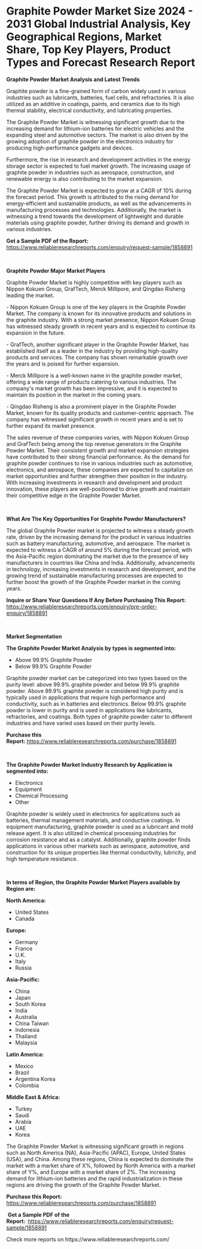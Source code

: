 <p><h1>Graphite Powder Market Size 2024 - 2031 Global Industrial Analysis, Key Geographical Regions, Market Share, Top Key Players, Product Types and Forecast Research Report</h1></p><p><strong>Graphite Powder Market Analysis and Latest Trends</strong></p>
<p><p>Graphite powder is a fine-grained form of carbon widely used in various industries such as lubricants, batteries, fuel cells, and refractories. It is also utilized as an additive in coatings, paints, and ceramics due to its high thermal stability, electrical conductivity, and lubricating properties.</p><p>The Graphite Powder Market is witnessing significant growth due to the increasing demand for lithium-ion batteries for electric vehicles and the expanding steel and automotive sectors. The market is also driven by the growing adoption of graphite powder in the electronics industry for producing high-performance gadgets and devices.</p><p>Furthermore, the rise in research and development activities in the energy storage sector is expected to fuel market growth. The increasing usage of graphite powder in industries such as aerospace, construction, and renewable energy is also contributing to the market expansion.</p><p>The Graphite Powder Market is expected to grow at a CAGR of 10% during the forecast period. This growth is attributed to the rising demand for energy-efficient and sustainable products, as well as the advancements in manufacturing processes and technologies. Additionally, the market is witnessing a trend towards the development of lightweight and durable materials using graphite powder, further driving its demand and growth in various industries.</p></p>
<p><strong>Get a Sample PDF of the Report:&nbsp;</strong> <a href="https://www.reliableresearchreports.com/enquiry/request-sample/1858891">https://www.reliableresearchreports.com/enquiry/request-sample/1858891</a></p>
<p>&nbsp;</p>
<p><strong>Graphite Powder Major Market Players</strong></p>
<p><p>Graphite Powder Market is highly competitive with key players such as Nippon Kokuen Group, GrafTech, Merck Millipore, and Qingdao Risheng leading the market. </p><p>- Nippon Kokuen Group is one of the key players in the Graphite Powder Market. The company is known for its innovative products and solutions in the graphite industry. With a strong market presence, Nippon Kokuen Group has witnessed steady growth in recent years and is expected to continue its expansion in the future. </p><p>- GrafTech, another significant player in the Graphite Powder Market, has established itself as a leader in the industry by providing high-quality products and services. The company has shown remarkable growth over the years and is poised for further expansion. </p><p>- Merck Millipore is a well-known name in the graphite powder market, offering a wide range of products catering to various industries. The company's market growth has been impressive, and it is expected to maintain its position in the market in the coming years. </p><p>- Qingdao Risheng is also a prominent player in the Graphite Powder Market, known for its quality products and customer-centric approach. The company has witnessed significant growth in recent years and is set to further expand its market presence.</p><p>The sales revenue of these companies varies, with Nippon Kokuen Group and GrafTech being among the top revenue generators in the Graphite Powder Market. Their consistent growth and market expansion strategies have contributed to their strong financial performance. As the demand for graphite powder continues to rise in various industries such as automotive, electronics, and aerospace, these companies are expected to capitalize on market opportunities and further strengthen their position in the industry. With increasing investments in research and development and product innovation, these players are well-positioned to drive growth and maintain their competitive edge in the Graphite Powder Market.</p></p>
<p>&nbsp;</p>
<p><strong>What Are The Key Opportunities For Graphite Powder Manufacturers?</strong></p>
<p><p>The global Graphite Powder market is projected to witness a steady growth rate, driven by the increasing demand for the product in various industries such as battery manufacturing, automotive, and aerospace. The market is expected to witness a CAGR of around 5% during the forecast period, with the Asia-Pacific region dominating the market due to the presence of key manufacturers in countries like China and India. Additionally, advancements in technology, increasing investments in research and development, and the growing trend of sustainable manufacturing processes are expected to further boost the growth of the Graphite Powder market in the coming years.</p></p>
<p><strong>Inquire or Share Your Questions If Any Before Purchasing This Report:</strong> <a href="https://www.reliableresearchreports.com/enquiry/pre-order-enquiry/1858891">https://www.reliableresearchreports.com/enquiry/pre-order-enquiry/1858891</a></p>
<p>&nbsp;</p>
<p><strong>Market Segmentation</strong></p>
<p><strong>The Graphite Powder Market Analysis by types is segmented into:</strong></p>
<p><ul><li>Above 99.9% Graphite Powder</li><li>Below 99.9% Graphite Powder</li></ul></p>
<p><p>Graphite powder market can be categorized into two types based on the purity level: above 99.9% graphite powder and below 99.9% graphite powder. Above 99.9% graphite powder is considered high purity and is typically used in applications that require high performance and conductivity, such as in batteries and electronics. Below 99.9% graphite powder is lower in purity and is used in applications like lubricants, refractories, and coatings. Both types of graphite powder cater to different industries and have varied uses based on their purity levels.</p></p>
<p><strong>Purchase this Report:&nbsp;</strong><a href="https://www.reliableresearchreports.com/purchase/1858891">https://www.reliableresearchreports.com/purchase/1858891</a></p>
<p>&nbsp;</p>
<p><strong>The Graphite Powder Market Industry Research by Application is segmented into:</strong></p>
<p><ul><li>Electronics</li><li>Equipment</li><li>Chemical Processing</li><li>Other</li></ul></p>
<p><p>Graphite powder is widely used in electronics for applications such as batteries, thermal management materials, and conductive coatings. In equipment manufacturing, graphite powder is used as a lubricant and mold release agent. It is also utilized in chemical processing industries for corrosion resistance and as a catalyst. Additionally, graphite powder finds applications in various other markets such as aerospace, automotive, and construction for its unique properties like thermal conductivity, lubricity, and high temperature resistance.</p></p>
<p>&nbsp;</p>
<p><strong>In terms of Region, the Graphite Powder Market Players available by Region are:</strong></p>
<p>
    <p> <strong> North America: </strong>
        <ul>
            <li>United States</li>
            <li>Canada</li>
        </ul>
        </p> 
    <p> <strong> Europe: </strong>
        <ul>
            <li>Germany</li>
            <li>France</li>
            <li>U.K.</li>
            <li>Italy</li>
            <li>Russia</li>
        </ul>
        </p> 
    <p> <strong> Asia-Pacific: </strong>
        <ul>
            <li>China</li>
            <li>Japan</li>
            <li>South Korea</li>
            <li>India</li>
            <li>Australia</li>
            <li>China Taiwan</li>
            <li>Indonesia</li>
            <li>Thailand</li>
            <li>Malaysia</li>
        </ul>
        </p> 
    <p> <strong> Latin America: </strong>
        <ul>
            <li>Mexico</li>
            <li>Brazil</li>
            <li>Argentina Korea</li>
            <li>Colombia</li>
        </ul>
        </p> 
    <p> <strong> Middle East & Africa: </strong>
        <ul>
            <li>Turkey</li>
            <li>Saudi</li>
            <li>Arabia</li>
            <li>UAE</li>
            <li>Korea</li>
        </ul>
    </p>
    </p>
<p><p>The Graphite Powder Market is witnessing significant growth in regions such as North America (NA), Asia-Pacific (APAC), Europe, United States (USA), and China. Among these regions, China is expected to dominate the market with a market share of X%, followed by North America with a market share of Y%, and Europe with a market share of Z%. The increasing demand for lithium-ion batteries and the rapid industrialization in these regions are driving the growth of the Graphite Powder Market.</p></p>
<p><strong>Purchase this Report: </strong><a href="https://www.reliableresearchreports.com/purchase/1858891">https://www.reliableresearchreports.com/purchase/1858891</a></p>
<p>&nbsp;<strong>Get a Sample PDF of the Report:&nbsp;&nbsp;</strong><a href="https://www.reliableresearchreports.com/enquiry/request-sample/1858891">https://www.reliableresearchreports.com/enquiry/request-sample/1858891</a></p>
<p><strong></strong></p>
<p>Check more reports on https://www.reliableresearchreports.com/</p>
